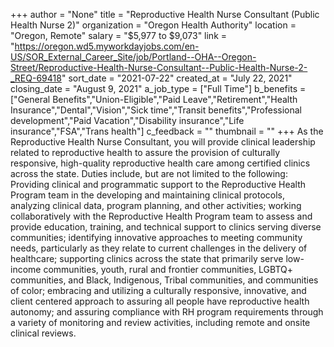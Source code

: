 +++
author = "None"
title = "Reproductive Health Nurse Consultant (Public Health Nurse 2)"
organization = "Oregon Health Authority"
location = "Oregon, Remote"
salary = "$5,977 to $9,073"
link = "https://oregon.wd5.myworkdayjobs.com/en-US/SOR_External_Career_Site/job/Portland--OHA--Oregon-Street/Reproductive-Health-Nurse-Consultant--Public-Health-Nurse-2-_REQ-69418"
sort_date = "2021-07-22"
created_at = "July 22, 2021"
closing_date = "August 9, 2021"
a_job_type = ["Full Time"]
b_benefits = ["General Benefits","Union-Eligible","Paid Leave","Retirement","Health Insurance","Dental","Vision","Sick time","Transit benefits","Professional development","Paid Vacation","Disability insurance","Life insurance","FSA","Trans health"]
c_feedback = ""
thumbnail = ""
+++
As the Reproductive Health Nurse Consultant, you will provide clinical leadership related to reproductive health to assure the provision of culturally responsive, high-quality reproductive health care among certified clinics across the state. Duties include, but are not limited to the following: Providing clinical and programmatic support to the Reproductive Health Program team in the developing and maintaining clinical protocols, analyzing clinical data, program planning, and other activities; working collaboratively with the Reproductive Health Program team to assess and provide education, training, and technical support to clinics serving diverse communities; identifying innovative approaches to meeting community needs, particularly as they relate to current challenges in the delivery of healthcare; supporting clinics across the state that primarily serve low-income communities, youth, rural and frontier communities, LGBTQ+ communities, and Black, Indigenous, Tribal communities, and communities of color; embracing and utilizing a culturally responsive, innovative, and client centered approach to assuring all people have reproductive health autonomy; and assuring compliance with RH program requirements through a variety of monitoring and review activities, including remote and onsite clinical reviews.